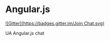 Angular.js
=========
[![Gitter](https://badges.gitter.im/Join Chat.svg)](https://gitter.im/FrontendUA/angularjs)

UA Angular.js chat
